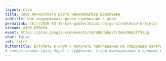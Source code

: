 ```yaml
---
layout: club
title: Клуб личностного роста Николая&nbsp;Воробьёва
subtitle: Как поддерживать долго стремление к цели
permalink: /klr/2016-03-16-kak-podderzhivat-dolgo-stremlenie-k-tseli/
stream: y9GR_0T0VFA
event: https://plus.google.com/events/cmra86dpbpslr3mec08q2lf9sqg
chat: false
ref: /klr/
buttonTitle: Вступить в клуб и получить приглашение на следующее занятие
# теперь ссылка сразу будет с суффиксом, а при выкладывании в продажу будем добавлять ещё и пару секретных букв в конце
---
```

